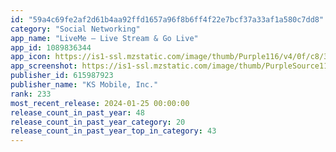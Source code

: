 ```yaml
---
id: "59a4c69fe2af2d61b4aa92ffd1657a96f8b6ff4f22e7bcf37a33af1a580c7dd8"
category: "Social Networking"
app_name: "LiveMe – Live Stream & Go Live"
app_id: 1089836344
app_icon: https://is1-ssl.mzstatic.com/image/thumb/Purple116/v4/0f/c8/36/0fc8369c-d285-f89b-34d6-f0c8e9208484/AppIcon-0-0-1x_U007emarketing-0-0-0-7-0-0-sRGB-0-0-0-GLES2_U002c0-512MB-85-220-0-0.png/1024x1024bb.png
app_screenshot: https://is1-ssl.mzstatic.com/image/thumb/PurpleSource116/v4/9e/1e/04/9e1e04cb-5cad-66a1-9568-167a0a471169/a4da3e05-ee90-47c7-b9d4-5c0c1bfd3170_1.jpg/1242x2688bb.png
publisher_id: 615987923
publisher_name: "KS Mobile, Inc."
rank: 233
most_recent_release: 2024-01-25 00:00:00
release_count_in_past_year: 48
release_count_in_past_year_category: 20
release_count_in_past_year_top_in_category: 43
---
```

